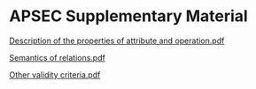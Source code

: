 # APSEC Supplementary Material

[Description of the properties of attribute and operation.pdf](https://github.com/yuwenjingsei/APSEC/raw/master/Description%20of%20the%20properties%20of%20attribute%20and%20operation.pdf)

[Semantics of relations.pdf](https://github.com/yuwenjingsei/APSEC/raw/master/Semantics%20of%20relations.pdf)

[Other validity criteria.pdf](https://github.com/yuwenjingsei/APSEC/raw/master/Other%20validity%20criteria.pdf)
